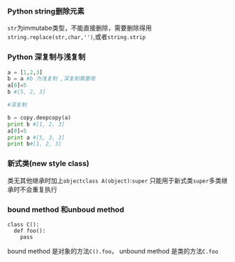 ### Python string删除元素

`str`为immutabe类型，不能直接删除，需要删除得用`string.replace(str,char,'')`,或者`string.strip`

### Python 深复制与浅复制

```python
a = [1,2,3]
b = a #b 为浅复制 ,深复制需要用
a[0]=5
b #[5, 2, 3]

#深复制

b = copy.deepcopy(a)
print b #[1, 2, 3]
a[0]=5
print a #[5, 3, 3]
print b#[1, 2, 3]

```

### 新式类(new style class)

类无其他继承时加上`objectclass A(object)`:`super` 只能用于新式类`super`多类继承时不会重复执行

###  bound method 和unboud method
```
class C():
  def foo():
    pass
```
bound method 是对象的方法`C().foo`， unbound method 是类的方法`C.foo`
